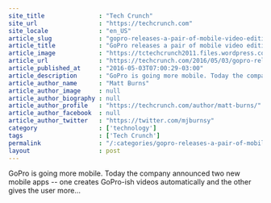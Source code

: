 ```yaml
---
site_title               : "Tech Crunch"
site_url                 : "https://techcrunch.com"
site_locale              : "en_US"
article_slug             : "gopro-releases-a-pair-of-mobile-video-editing-apps"
article_title            : "GoPro releases a pair of mobile video editing apps"
article_image            : "https://tctechcrunch2011.files.wordpress.com/2016/05/9fe74880-9a0b-4ce1-a6c6-fb7c325bd749.jpeg?w=764&h=400&crop=1"
article_url              : "https://techcrunch.com/2016/05/03/gopro-releases-a-pair-of-mobile-video-editing-apps/"
article_published_at     : "2016-05-03T07:00:29-03:00"
article_description      : "GoPro is going more mobile. Today the company announced two new mobile apps -- one creates GoPro-ish videos automatically and the other gives the user more..."
article_author_name      : "Matt Burns"
article_author_image     : null
article_author_biography : null
article_author_profile   : "https://techcrunch.com/author/matt-burns/"
article_author_facebook  : null
article_author_twitter   : "https://twitter.com/mjburnsy"
category                 : ['technology']
tags                     : ['Tech Crunch']
permalink                : "/:categories/gopro-releases-a-pair-of-mobile-video-editing-apps/"
layout                   : post
---
```


GoPro is going more mobile. Today the company announced two new mobile apps -- one creates GoPro-ish videos automatically and the other gives the user more...
